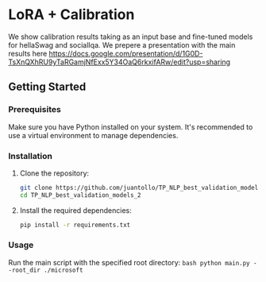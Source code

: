 # LoRA + Calibration

We show calibration results taking as an input base and fine-tuned models for hellaSwag and socialIqa. We prepere a presentation with the main results here
https://docs.google.com/presentation/d/1G0D-TsXnQXhRU9yTaRGamjNfExx5Y34OaQ6rkxifARw/edit?usp=sharing


## Getting Started

### Prerequisites

Make sure you have Python installed on your system. It's recommended to use a virtual environment to manage dependencies.

### Installation

1. Clone the repository:
   ```bash
   git clone https://github.com/juantollo/TP_NLP_best_validation_models_2.git
   cd TP_NLP_best_validation_models_2
   ```

2. Install the required dependencies:
    ```bash
    pip install -r requirements.txt
    ```

### Usage
Run the main script with the specified root directory:
    ```bash
    python main.py --root_dir ./microsoft ```
